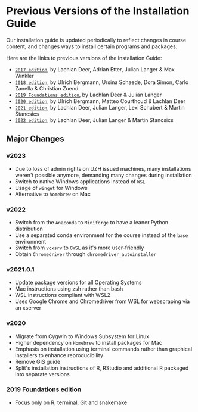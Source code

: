 # Previous Versions of the Installation Guide

Our installation guide is updated periodically to reflect changes in course content, and changes ways to install certain programs and packages.

Here are the links to previous versions of the Installation Guide:

* [`2017 edition`](pp4rs.github.io/2017-uzh-installation-guide), by Lachlan Deer, Adrian Etter, Julian Langer & Max Winkler
* [`2018 edition`](pp4rs.github.io/2018-uzh-installation-guide), by Ulrich Bergmann, Ursina Schaede, Dora Simon, Carlo Zanella & Christian Zuend
* [`2019 Foundations edition`](https://github.com/pp4rs/foundations-installation-guide), by Lachlan Deer & Julian Langer
* [`2020 edition`](https://github.com/pp4rs/2020-uzh-installation-guide), by Ulrich Bergmann, Matteo Courthoud & Lachlan Deer
* [`2021 edition`](https://github.com/pp4rs/2021-uzh-installation-guide), by Lachlan Deer, Julian Langer, Lexi Schubert & Martin Stancsics
* [`2022 edition`](https://github.com/pp4rs/2022-uzh-installation-guide), by Lachlan Deer, Julian Langer & Martin Stancsics

## Major Changes
### v2023
* Due to loss of admin rights on UZH issued machines, many installations weren't possible anymore, demanding many changes during installation
* Switch to native Windows applications instead of `WSL`
* Usage of `winget` for Windows
* Alternative to `homebrew` on Mac

### v2022
* Switch from the `Anaconda` to `Miniforge` to have a leaner Python distribution
* Use a separated conda environment for the course instead of the `base` environment
* Switch from `vcxsrv` to `GWSL` as it's more user-friendly
* Obtain `Chromedriver` through `chromedriver_autoinstaller`

### v2021.0.1

* Update package versions for all Operating Systems
* Mac instructions using zsh rather than bash
* WSL instructions compliant with WSL2
* Uses Google Chrome and Chromedriver from WSL for webscraping via an xserver
### v2020

* Migrate from Cygwin to Windows Subsystem for Linux
* Higher dependency on `Homebrew` to install packages for Mac
* Emphasis on installation using terminal commands rather than graphical installers to enhance reproducibility
* Remove GIS guide
* Split's installation instructions of R, RStudio and additional R packaged into separate versions

### 2019 Foundations edition

* Focus only on R, terminal, Git and snakemake
